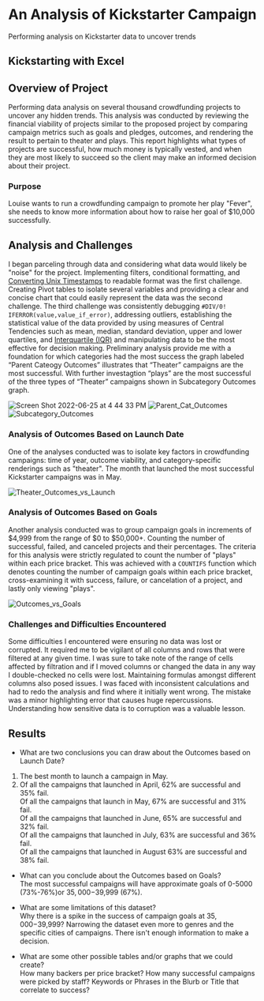 # An Analysis of Kickstarter Campaign
Performing analysis on Kickstarter data to uncover trends
## Kickstarting with Excel

## Overview of Project
Performing data analysis on several thousand crowdfunding projects to uncover any hidden trends. This analysis was conducted by reviewing the financial viability of projects similar to the proposed project by comparing campaign metrics such as goals and pledges, outcomes, and rendering the result to pertain to theater and plays. This report highlights what types of projects are successful, how much money is typically vested, and when they are most likely to succeed so the client may make an informed decision about their project. 

### Purpose
Louise wants to run a crowdfunding campaign to promote her play "Fever", she needs to know more information about how to raise her goal of $10,000 successfully.


## Analysis and Challenges
I began parceling through data and considering what data would likely be "noise" for the project. Implementing filters, conditional formatting, and [Converting Unix Timestamps](https://websiteseochecker.com/blog/what-is-timestamp/) to readable format was the first challenge. Creating Pivot tables to isolate several variables and providing a clear and concise chart that could easily represent the data was the second challenge. The third challenge was consistently debugging `#DIV/0!` `IFERROR(value,value_if_error)`, addressing outliers, establishing the statistical value of the data provided by using measures of Central Tendencies such as mean, median, standard deviation, upper and lower quartiles, and [Interquartile (IQR)](https://www.thoughtco.com/what-is-the-interquartile-range-rule-3126244) and manipulating data to be the most effective for decision making. Preliminary analysis provide me with a foundation for which categories had the most success the graph labeled “Parent Cateogy Outcomes” illustrates that “Theater” campaigns are the most successful. With further investagtion “plays” are the most successful of the three types of “Theater” campaigns shown in Subcategory Outcomes graph.

![Screen Shot 2022-06-25 at 4 44 33 PM](https://user-images.githubusercontent.com/107026442/175793770-a868567e-62a1-4fd9-8059-b6f90d6adfe0.png)
![Parent_Cat_Outcomes](https://user-images.githubusercontent.com/107026442/175793922-d35b74cc-c753-4606-acb2-d3ff3f0af9f2.png)
![Subcategory_Outcomes](https://user-images.githubusercontent.com/107026442/175794309-578cea15-b0aa-44f6-b791-b6e4bd6151a2.png)

### Analysis of Outcomes Based on Launch Date
One of the analyses conducted was to isolate key factors in crowdfunding campaigns: time of year, outcome viability, and category-specific renderings such as "theater". The month that launched the most successful Kickstarter campaigns was in May.

![Theater_Outcomes_vs_Launch](https://user-images.githubusercontent.com/107026442/175793240-d4406252-d92b-497c-9c56-e55385894421.png)

### Analysis of Outcomes Based on Goals
Another analysis conducted was to group campaign goals in increments of $4,999 from the range of $0 to $50,000+. Counting the number of successful, failed, and canceled projects and their percentages. The criteria for this analysis were strictly regulated to count the number of "plays" within each price bracket. This was achieved with a `COUNTIFS` function which denotes counting the number of campaign goals within each price bracket, cross-examining it with success, failure, or cancelation of a project, and lastly only viewing "plays".

![Outcomes_vs_Goals](https://user-images.githubusercontent.com/107026442/175793284-5a946a5e-0358-4c90-b674-144cbaf6a803.png)


### Challenges and Difficulties Encountered
Some difficulties I encountered were ensuring no data was lost or corrupted. It required me to be vigilant of all columns and rows that were filtered at any given time. I was sure to take note of the range of cells affected by filtration and if I moved columns or changed the data in any way I double-checked no cells were lost. Maintaining formulas amongst different columns also posed issues. I was faced with inconsistent calculations and had to redo the analysis and find where it initially went wrong. The mistake was a minor highlighting error that causes huge repercussions. Understanding how sensitive data is to corruption was a valuable lesson. 

## Results

- What are two conclusions you can draw about the Outcomes based on Launch Date?
1) The best month to launch a campaign in May. 
2) Of all the campaigns that launched in April, 62% are successful and 35% fail.
<br> Of all the campaigns that launch in May, 67% are successful and 31% fail.
<br> Of all the campaigns that launched in June, 65% are successful and 32% fail.
<br> Of all the campaigns that launched in July, 63% are successful and 36% fail.
<br> Of all the campaigns that launched in August 63% are successful and 38% fail.

- What can you conclude about the Outcomes based on Goals?
<br> The most successful campaigns will have approximate goals of 0-5000 (73%-76%)or $35,000-$39,999 (67%).

- What are some limitations of this dataset?
<br> Why there is a spike in the success of campaign goals at $35,000-$39,999? 
Narrowing the dataset even more to genres and the specific cities of campaigns. There isn't enough information to make a decision.

- What are some other possible tables and/or graphs that we could create?
<br> How many backers per price bracket?
How many successful campaigns were picked by staff?
Keywords or Phrases in the Blurb or Title that correlate to success? 
